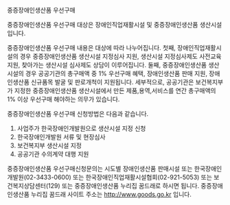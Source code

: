 중증장애인생산품 우선구매


중증장애인생산품 우선구매 대상은 장애인직업재활시설 및 중증장애인생산품 생산시설입니다.


중증장애인생산품 우선구매 내용은 대상에 따라 나누어집니다.
첫째, 장애인직업재활시설의 경우 중증장애인생산품 생산시설 지정심사 지원, 생산시설 지정심사제도 사전교육 지원, 찾아가는 생산시설 심사제도 상담이 이루어집니다. 둘째, 중증장애인생산품 생산시설의 경우 공공기관의 총구매액 중 1% 우선구매 혜택, 장애인생산품 판매 지원, 장애인생산품 신규품목 발굴 및 판로개척이 지원됩니다.
세부적으로, 공공기관은 보건복지부가 지정한 중증장애인생산품 생산시설에서 만든 제품,용역,서비스를 연간 총구매액의 1% 이상 우선구매 해야하는 의무가 있습니다.


중증장애인생산품 우선구매 신청방법은 다음과 같습니다.
1. 사업주가 한국장애인개발원으로 생산시설 지정 신청
2. 한국장애인개발원 서류 및 현장심사 
3. 보건복지부 생산시설 지정
4. 공공기관 수의계약 대행 지원


중증장애인생산품 우선구매신청문의는 시도별 장애인생산품 판매시설 또는 한국장애인개발원(02-3433-0600) 또는 한국장애인직업재활시설협회(02-921-5053) 또는 보건복지상담센터(129) 또는 중증장애인생산품 누리집 꿈드래로 하시면 됩니다. 중증장애인생산품 누리집 꿈드래 사이트 주소는 http://www.goods.go.kr 입니다.